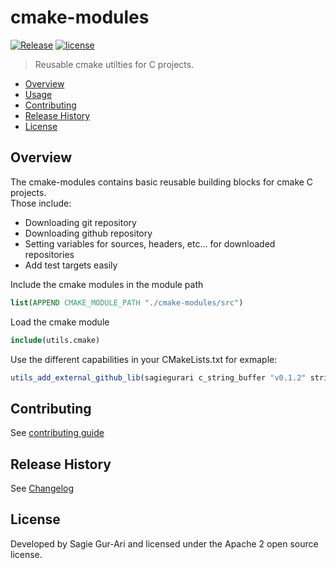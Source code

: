 # cmake-modules

[![Release](https://img.shields.io/github/v/release/sagiegurari/cmake-modules)](https://github.com/sagiegurari/cmake-modules/releases)
[![license](https://img.shields.io/github/license/sagiegurari/cmake-modules)](https://github.com/sagiegurari/cmake-modules/blob/master/LICENSE)

> Reusable cmake utilties for C projects.

* [Overview](#overview)
* [Usage](#usage)
* [Contributing](.github/CONTRIBUTING.md)
* [Release History](CHANGELOG.md)
* [License](#license)

<a name="overview"></a>
## Overview
The cmake-modules contains basic reusable building blocks for cmake C projects.<br>
Those include:

* Downloading git repository
* Downloading github repository
* Setting variables for sources, headers, etc... for downloaded repositories
* Add test targets easily

<a name="usage"></a>

Include the cmake modules in the module path

```cmake
list(APPEND CMAKE_MODULE_PATH "./cmake-modules/src")
```

Load the cmake module

```cmake
include(utils.cmake)
```

Use the different capabilities in your CMakeLists.txt for exmaple:

```cmake
utils_add_external_github_lib(sagiegurari c_string_buffer "v0.1.2" string_buffer target)
```

## Contributing
See [contributing guide](.github/CONTRIBUTING.md)

<a name="history"></a>
## Release History

See [Changelog](CHANGELOG.md)

<a name="license"></a>
## License
Developed by Sagie Gur-Ari and licensed under the Apache 2 open source license.
